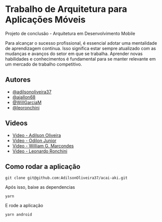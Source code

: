 
# Trabalho de Arquitetura para Aplicações Móveis

Projeto de conclusão - Arquitetura em Desenvolvimento
Mobile

Para alcançar o sucesso profissional, é
essencial adotar uma mentalidade de aprendizagem
contínua. Isso significa estar sempre atualizado
com as mudanças e avanços do setor em que se
trabalha. Aprender novas habilidades e
conhecimentos é fundamental para se manter
relevante em um mercado de trabalho competitivo.

## Autores

- [@adilsonoliveira37](https://www.github.com/adilsonoliveira37)
- [@ajallon68](https://www.github.com/ajallon68)
- [@WillGarciaM](https://github.com/WillGarciaM)
- [@leoronchini](https://github.com/leoronchini)

## Videos

 - [Video - Adilson Oliveira](https://www.youtube.com/watch?v=WJ4eo2q2sHU)
 - [Video - Odilon Junior](https://www.youtube.com/watch?v=A4HQfE5EZqA)
 - [Video - William G. Marcondes](https://www.youtube.com/watch?v=_KXYaRmW5sU)
 - [Video - Leonardo Ronchini](https://youtu.be/ojV3OdzAP-8)

## Como rodar a aplicação

```shell
git clone git@github.com:AdilsonOliveira37/acai-aki.git
```
Após isso, baixe as dependencias 

```shell
yarn
```
E rode a aplicação
```shell
yarn android
```
